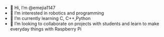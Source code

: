 - 👋 Hi, I’m @emejia1147
- 👀 I’m interested in robotics and programming
- 🌱 I’m currently learning C, C++,Python
- 💞️ I’m looking to collaborate on projects with students and learn to make everyday things with Raspberry Pi 
  
<!---
emejia1147/emejia1147 is a ✨ special ✨ repository because its `README.md` (this file) appears on your GitHub profile.
You can click the Preview link to take a look at your changes.
--->
